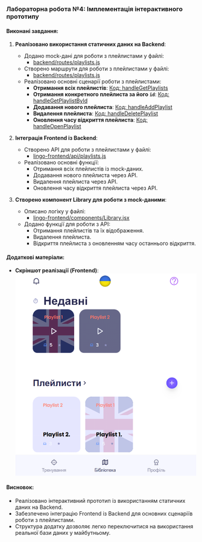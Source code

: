 ### Лабораторна робота №4: Імплементація інтерактивного прототипу

#### Виконані завдання:

1. **Реалізовано використання статичних даних на Backend**:
   - Додано mock-дані для роботи з плейлистами у файлі:
     - [backend/routes/playlists.js](https://github.com/DenisGradov/lingo-cards/blob/lab4/backend/routes/playlists.js)
   - Створено маршрути для роботи з плейлистами у файлі:
     - [backend/routes/playlists.js](https://github.com/DenisGradov/lingo-cards/blob/lab4/backend/routes/playlists.js)
   - Реалізовано основні сценарії роботи з плейлистами:
     - **Отримання всіх плейлистів**: 
       [Код: handleGetPlaylists](https://github.com/DenisGradov/lingo-cards/blob/lab4/backend/routes/playlists.js#L25)
     - **Отримання конкретного плейлиста за його `id`**: 
       [Код: handleGetPlaylistById](https://github.com/DenisGradov/lingo-cards/blob/lab4/backend/routes/playlists.js#L39)
     - **Додавання нового плейлиста**: 
       [Код: handleAddPlaylist](https://github.com/DenisGradov/lingo-cards/blob/lab4/backend/routes/playlists.js#L10)
     - **Видалення плейлиста**: 
       [Код: handleDeletePlaylist](https://github.com/DenisGradov/lingo-cards/blob/lab4/backend/routes/playlists.js#L31)
     - **Оновлення часу відкриття плейлиста**: 
       [Код: handleOpenPlaylist](https://github.com/DenisGradov/lingo-cards/blob/lab4/backend/routes/playlists.js#L52)

2. **Інтеграція Frontend із Backend**:
   - Створено API для роботи з плейлистами у файлі:
     - [lingo-frontend/api/playlists.js](https://github.com/DenisGradov/lingo-cards/blob/lab4/lingo-frontend/api/playlists.js)
   - Реалізовано основні функції:
     - Отримання всіх плейлистів із mock-даних.
     - Додавання нового плейлиста через API.
     - Видалення плейлиста через API.
     - Оновлення часу відкриття плейлиста через API.

3. **Створено компонент Library для роботи з mock-даними**:
   - Описано логіку у файлі:
     - [lingo-frontend/components/Library.jsx](https://github.com/DenisGradov/lingo-cards/blob/lab4/lingo-frontend/components/Library.jsx)
   - Додано функції для роботи з API:
     - Отримання плейлистів та їх відображення.
     - Видалення плейлиста.
     - Відкриття плейлиста з оновленням часу останнього відкриття.

#### Додаткові матеріали:

- **Скріншот реалізації (Frontend)**:
 ![Скріншот реалізації (Frontend)](image.png)

#### Висновок:

- Реалізовано інтерактивний прототип із використанням статичних даних на Backend.
- Забезпечено інтеграцію Frontend із Backend для основних сценаріїв роботи з плейлистами.
- Структура додатку дозволяє легко переключитися на використання реальної бази даних у майбутньому.
